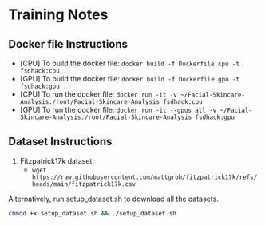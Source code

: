 # Training Notes

## Docker file Instructions

- [CPU] To build the docker file: `docker build -f Dockerfile.cpu -t fsdhack:cpu .`
- [GPU] To build the docker file: `docker build -f Dockerfile.gpu -t fsdhack:gpu .`
- [CPU] To run the docker file: `docker run -it -v ~/Facial-Skincare-Analysis:/root/Facial-Skincare-Analysis fsdhack:cpu`
- [GPU] To run the docker file: `docker run -it --gpus all -v ~/Facial-Skincare-Analysis:/root/Facial-Skincare-Analysis fsdhack:gpu`

## Dataset Instructions

1. Fitzpatrick17k dataset:
    - `wget https://raw.githubusercontent.com/mattgroh/fitzpatrick17k/refs/heads/main/fitzpatrick17k.csv`

Alternatively, run setup_dataset.sh to download all the datasets.

```bash
chmod +x setup_dataset.sh && ./setup_dataset.sh
```

